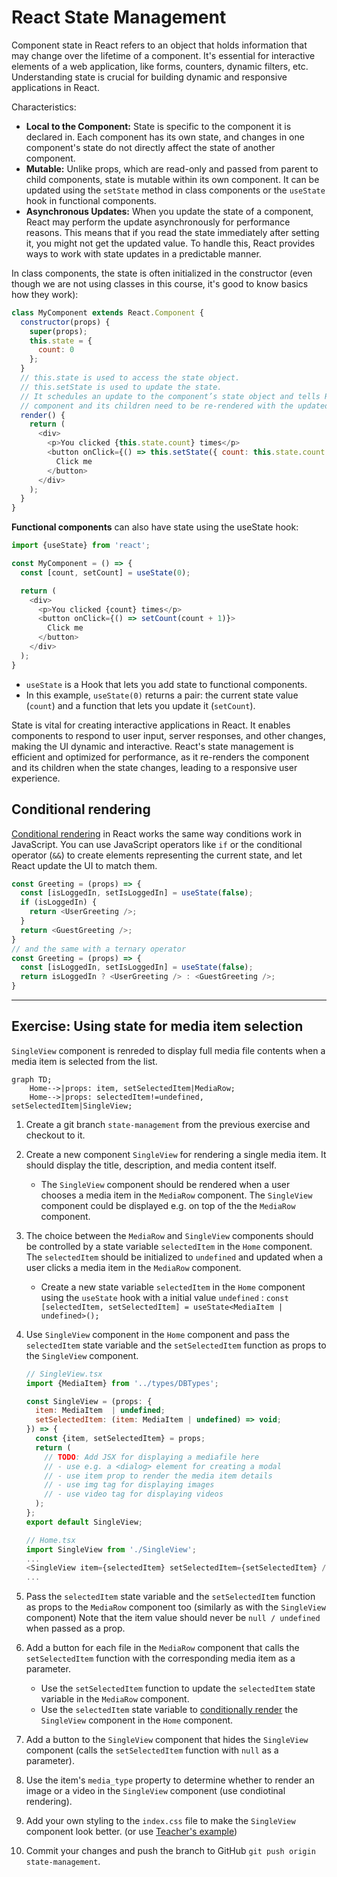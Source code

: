 # React State Management

Component state in React refers to an object that holds information that may change over the lifetime of a component. It's essential for interactive elements of a web application, like forms, counters, dynamic filters, etc. Understanding state is crucial for building dynamic and responsive applications in React.

Characteristics:

- **Local to the Component:** State is specific to the component it is declared in. Each component has its own state, and changes in one component's state do not directly affect the state of another component.
- **Mutable:** Unlike props, which are read-only and passed from parent to child components, state is mutable within its own component. It can be updated using the `setState` method in class components or the `useState` hook in functional components.
- **Asynchronous Updates:** When you update the state of a component, React may perform the update asynchronously for performance reasons. This means that if you read the state immediately after setting it, you might not get the updated value. To handle this, React provides ways to work with state updates in a predictable manner.

In class components, the state is often initialized in the constructor (even though we are not using classes in this course, it's good to know basics how they work):

```javascript
class MyComponent extends React.Component {
  constructor(props) {
    super(props);
    this.state = {
      count: 0
    };
  }
  // this.state is used to access the state object.
  // this.setState is used to update the state.
  // It schedules an update to the component’s state object and tells React that this 
  // component and its children need to be re-rendered with the updated state.
  render() {
    return (
      <div>
        <p>You clicked {this.state.count} times</p>
        <button onClick={() => this.setState({ count: this.state.count + 1 })}>
          Click me
        </button>
      </div>
    );
  }
}
```

**Functional components** can also have state using the useState hook:

```javascript
import {useState} from 'react';

const MyComponent = () => {
  const [count, setCount] = useState(0);

  return (
    <div>
      <p>You clicked {count} times</p>
      <button onClick={() => setCount(count + 1)}>
        Click me
      </button>
    </div>
  );
}
```

- `useState` is a Hook that lets you add state to functional components.
- In this example, `useState(0)` returns a pair: the current state value (`count`) and a function that lets you update it (`setCount`).

State is vital for creating interactive applications in React. It enables components to respond to user input, server responses, and other changes, making the UI dynamic and interactive. React's state management is efficient and optimized for performance, as it re-renders the component and its children when the state changes, leading to a responsive user experience.

## Conditional rendering

[Conditional rendering](https://react.dev/learn/conditional-rendering) in React works the same way conditions work in JavaScript. You can use JavaScript operators like `if` or the conditional operator (`&&`) to create elements representing the current state, and let React update the UI to match them.

```javascript
const Greeting = (props) => {
  const [isLoggedIn, setIsLoggedIn] = useState(false);
  if (isLoggedIn) {
    return <UserGreeting />;
  }
  return <GuestGreeting />;
}
// and the same with a ternary operator
const Greeting = (props) => {
  const [isLoggedIn, setIsLoggedIn] = useState(false);
  return isLoggedIn ? <UserGreeting /> : <GuestGreeting />;
}
```

---

## Exercise: Using state for media item selection

`SingleView` component is renreded to display full media file contents when a media item is selected from the list.

```mermaid
graph TD;
    Home-->|props: item, setSelectedItem|MediaRow;
    Home-->|props: selectedItem!=undefined, setSelectedItem|SingleView;
```

1. Create a git branch `state-management` from the previous exercise and checkout to it.
1. Create a new component `SingleView` for rendering a single media item. It should display the title, description, and media content itself.
    - The `SingleView` component should be rendered when a user chooses a media item in the `MediaRow` component. The `SingleView` component could be displayed e.g. on top of the the `MediaRow` component.
1. The choice between the `MediaRow` and `SingleView` components should be controlled by a state variable `selectedItem` in the `Home` component. The `selectedItem` should be initialized to `undefined` and updated when a user clicks a media item in the `MediaRow` component.
    - Create a new state variable `selectedItem` in the `Home` component using the `useState` hook with a initial value `undefined` : `const [selectedItem, setSelectedItem] = useState<MediaItem | undefined>();`
1. Use `SingleView` component in the `Home` component and pass the `selectedItem` state variable and the `setSelectedItem` function as props to the `SingleView` component.

    ```js
    // SingleView.tsx
    import {MediaItem} from '../types/DBTypes';

    const SingleView = (props: {
      item: MediaItem  | undefined;
      setSelectedItem: (item: MediaItem | undefined) => void;
    }) => {
      const {item, setSelectedItem} = props;
      return (
        // TODO: Add JSX for displaying a mediafile here
        // - use e.g. a <dialog> element for creating a modal
        // - use item prop to render the media item details
        // - use img tag for displaying images
        // - use video tag for displaying videos
      );
    };
    export default SingleView;

    // Home.tsx
    import SingleView from './SingleView';
    ...
    <SingleView item={selectedItem} setSelectedItem={setSelectedItem} />
    ...
    ```

1. Pass the `selectedItem` state variable and the `setSelectedItem` function as props to the `MediaRow` component too (similarly as with the `SingleView` component) Note that the item value should never be `null / undefined` when passed as a prop.
1. Add a button for each file in the `MediaRow` component that calls the `setSelectedItem` function with the corresponding media item as a parameter.
    - Use the `setSelectedItem` function to update the `selectedItem` state variable in the `MediaRow` component.
    - Use the `selectedItem` state variable to [conditionally render](https://react.dev/learn/conditional-rendering) the `SingleView` component in the `Home` component.
1. Add a button to the `SingleView` component that hides the `SingleView` component (calls the `setSelectedItem` function with `null` as a parameter).
1. Use the item's `media_type` property to determine whether to render an image or a video in the `SingleView` component (use condiotinal rendering).
1. Add your own styling to the `index.css` file to make the `SingleView` component look better. (or use [Teacher's example](./sample-index.css))
1. Commit your changes and push the branch to GitHub `git push origin state-management`.
